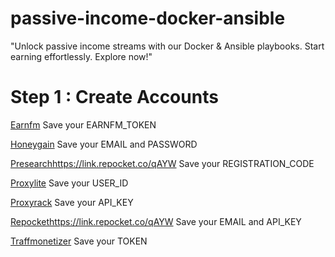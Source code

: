# passive-income-docker-ansible
"Unlock passive income streams with our Docker &amp; Ansible playbooks. Start earning effortlessly. Explore now!"

# Step 1 : Create Accounts

[Earnfm](https://earn.fm/ref/NOBOSDY7)
Save your EARNFM_TOKEN

[Honeygain](https://r.honeygain.me/CRYPTD7FD1)
Save your EMAIL and PASSWORD

[Presearch](https://presearch.com/signup?rid=4613404)https://link.repocket.co/qAYW
Save your REGISTRATION_CODE

[Proxylite](https://proxylite.ru/?r=NJDSOXI8&utm_source=github)
Save your USER_ID

[Proxyrack](https://peer.proxyrack.com/ref/s2yhywrfcgjac5txxw2ujkd688qntdrequyau4qo)
Save your API_KEY

[Repocket](https://link.repocket.co/qAYW)https://link.repocket.co/qAYW
Save your EMAIL and API_KEY

[Traffmonetizer](https://traffmonetizer.com/?aff=558807)
Save your TOKEN
